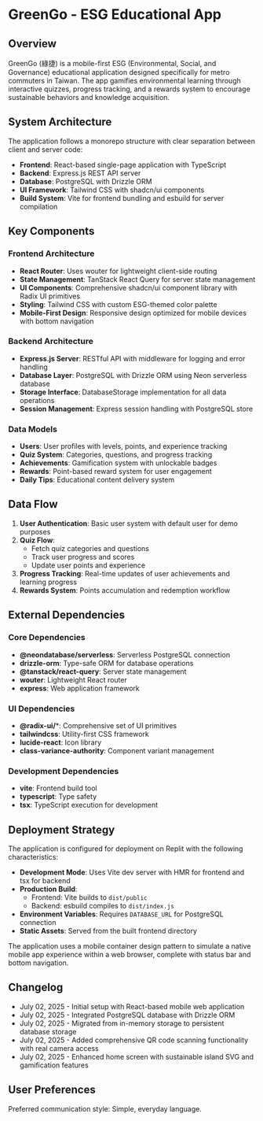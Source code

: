 # GreenGo - ESG Educational App

## Overview

GreenGo (綠捷) is a mobile-first ESG (Environmental, Social, and Governance) educational application designed specifically for metro commuters in Taiwan. The app gamifies environmental learning through interactive quizzes, progress tracking, and a rewards system to encourage sustainable behaviors and knowledge acquisition.

## System Architecture

The application follows a monorepo structure with clear separation between client and server code:

- **Frontend**: React-based single-page application with TypeScript
- **Backend**: Express.js REST API server
- **Database**: PostgreSQL with Drizzle ORM
- **UI Framework**: Tailwind CSS with shadcn/ui components
- **Build System**: Vite for frontend bundling and esbuild for server compilation

## Key Components

### Frontend Architecture
- **React Router**: Uses wouter for lightweight client-side routing
- **State Management**: TanStack React Query for server state management
- **UI Components**: Comprehensive shadcn/ui component library with Radix UI primitives
- **Styling**: Tailwind CSS with custom ESG-themed color palette
- **Mobile-First Design**: Responsive design optimized for mobile devices with bottom navigation

### Backend Architecture
- **Express.js Server**: RESTful API with middleware for logging and error handling
- **Database Layer**: PostgreSQL with Drizzle ORM using Neon serverless database
- **Storage Interface**: DatabaseStorage implementation for all data operations
- **Session Management**: Express session handling with PostgreSQL store

### Data Models
- **Users**: User profiles with levels, points, and experience tracking
- **Quiz System**: Categories, questions, and progress tracking
- **Achievements**: Gamification system with unlockable badges
- **Rewards**: Point-based reward system for user engagement
- **Daily Tips**: Educational content delivery system

## Data Flow

1. **User Authentication**: Basic user system with default user for demo purposes
2. **Quiz Flow**: 
   - Fetch quiz categories and questions
   - Track user progress and scores
   - Update user points and experience
3. **Progress Tracking**: Real-time updates of user achievements and learning progress
4. **Rewards System**: Points accumulation and redemption workflow

## External Dependencies

### Core Dependencies
- **@neondatabase/serverless**: Serverless PostgreSQL connection
- **drizzle-orm**: Type-safe ORM for database operations
- **@tanstack/react-query**: Server state management
- **wouter**: Lightweight React router
- **express**: Web application framework

### UI Dependencies
- **@radix-ui/***: Comprehensive set of UI primitives
- **tailwindcss**: Utility-first CSS framework
- **lucide-react**: Icon library
- **class-variance-authority**: Component variant management

### Development Dependencies
- **vite**: Frontend build tool
- **typescript**: Type safety
- **tsx**: TypeScript execution for development

## Deployment Strategy

The application is configured for deployment on Replit with the following characteristics:

- **Development Mode**: Uses Vite dev server with HMR for frontend and tsx for backend
- **Production Build**: 
  - Frontend: Vite builds to `dist/public`
  - Backend: esbuild compiles to `dist/index.js`
- **Environment Variables**: Requires `DATABASE_URL` for PostgreSQL connection
- **Static Assets**: Served from the built frontend directory

The application uses a mobile container design pattern to simulate a native mobile app experience within a web browser, complete with status bar and bottom navigation.

## Changelog

- July 02, 2025 - Initial setup with React-based mobile web application
- July 02, 2025 - Integrated PostgreSQL database with Drizzle ORM
- July 02, 2025 - Migrated from in-memory storage to persistent database storage
- July 02, 2025 - Added comprehensive QR code scanning functionality with real camera access
- July 02, 2025 - Enhanced home screen with sustainable island SVG and gamification features

## User Preferences

Preferred communication style: Simple, everyday language.